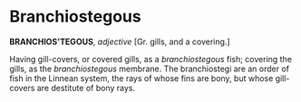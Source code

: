 # Branchiostegous

**BRANCHIOS'TEGOUS**, _adjective_ \[Gr. gills, and a covering.\]

Having gill-covers, or covered gills, as a _branchiostegous_ fish; covering the gills, as the _branchiostegous_ membrane. The branchiostegi are an order of fish in the Linnean system, the rays of whose fins are bony, but whose gill-covers are destitute of bony rays.